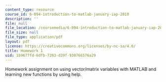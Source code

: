 ```yaml
---
content_type: resource
course_id: 6-094-introduction-to-matlab-january-iap-2010
description: ''
file: null
file_location: /coursemedia/6-094-introduction-to-matlab-january-iap-2010/1b9677fd6dfb7393d39f930766576a29_MIT6_094IAP10_assn01.pdf
file_size: null
file_type: application/pdf
layout: pdf
license: https://creativecommons.org/licenses/by-nc-sa/4.0/
title: Homework 1
uid: 1b9677fd-6dfb-7393-d39f-930766576a29
---
```

Homework assignment on using vector/matrix variables with MATLAB and learning new functions by using help.
